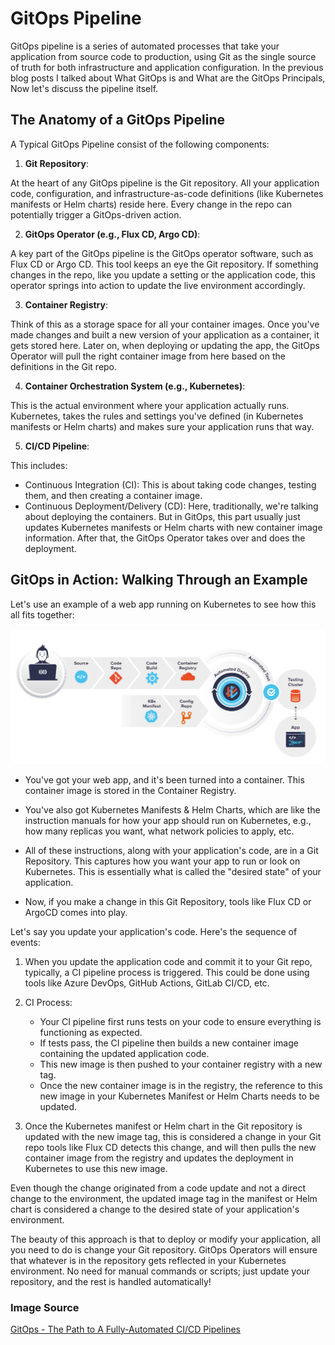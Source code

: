 # GitOps Pipeline

GitOps pipeline is a series of automated processes that take your application from source code to production, using Git as the single source of truth for both infrastructure and application configuration. In the previous blog posts I talked about What GitOps is and What are the GitOps Principals, Now let's discuss the pipeline itself.

## The Anatomy of a GitOps Pipeline

A Typical GitOps Pipeline consist of the following components:

1. **Git Repository**:

At the heart of any GitOps pipeline is the Git repository. All your application code, configuration, and infrastructure-as-code definitions (like Kubernetes manifests or Helm charts) reside here. Every change in the repo can potentially trigger a GitOps-driven action.

2. **GitOps Operator (e.g., Flux CD, Argo CD)**:

A key part of the GitOps pipeline is the GitOps operator software, such as Flux CD or Argo CD. This tool keeps an eye the Git repository. If something changes in the repo, like you update a setting or the application code, this operator springs into action to update the live environment accordingly.

3. **Container Registry**:

Think of this as a storage space for all your container images. Once you've made changes and built a new version of your application as a container, it gets stored here. Later on, when deploying or updating the app, the GitOps Operator will pull the right container image from here based on the definitions in the Git repo.

4. **Container Orchestration System (e.g., Kubernetes)**:

This is the actual environment where your application actually runs. Kubernetes, takes the rules and settings you've defined (in Kubernetes manifests or Helm charts) and makes sure your application runs that way.

5. **CI/CD Pipeline**:

This includes:

* Continuous Integration (CI): This is about taking code changes, testing them, and then creating a container image.
* Continuous Deployment/Delivery (CD): Here, traditionally, we're talking about deploying the containers. But in GitOps, this part usually just updates Kubernetes manifests or Helm charts with new container image information. After that, the GitOps Operator takes over and does the deployment.

## GitOps in Action: Walking Through an Example

Let's use an example of a web app running on Kubernetes to see how this all fits together:

![GitOps Pipeline Diagram](/Assets/gitops_pipeline.png)

* You've got your web app, and it's been turned into a container. This container image is stored in the Container Registry.

* You've also got Kubernetes Manifests & Helm Charts, which are like the instruction manuals for how your app should run on Kubernetes, e.g., how many replicas you want, what network policies to apply, etc.

* All of these instructions, along with your application's code, are in a Git Repository. This captures how you want your app to run or look on Kubernetes. This is essentially what is called the "desired state" of your application.

* Now, if you make a change in this Git Repository, tools like Flux CD or ArgoCD comes into play.

Let's say you update your application's code. Here's the sequence of events:

1. When you update the application code and commit it to your Git repo, typically, a CI pipeline process is triggered. This could be done using tools like Azure DevOps, GitHub Actions, GitLab CI/CD, etc.

2. CI Process:

    * Your CI pipeline first runs tests on your code to ensure everything is functioning as expected.
    * If tests pass, the CI pipeline then builds a new container image containing the updated application code.
    * This new image is then pushed to your container registry with a new tag.
    * Once the new container image is in the registry, the reference to this new image in your Kubernetes Manifest or Helm Charts needs to be updated.

3. Once the Kubernetes manifest or Helm chart in the Git repository is updated with the new image tag, this is considered a change in your Git repo tools like Flux CD detects this change, and will then pulls the new container image from the registry and updates the deployment in Kubernetes to use this new image.

Even though the change originated from a code update and not a direct change to the environment, the updated image tag in the manifest or Helm chart is considered a change to the desired state of your application's environment.

The beauty of this approach is that to deploy or modify your application, all you need to do is change your Git repository. GitOps Operators will ensure that whatever is in the repository gets reflected in your Kubernetes environment. No need for manual commands or scripts; just update your repository, and the rest is handled automatically!

### Image Source

[GitOps - The Path to A Fully-Automated CI/CD Pipelines](https://www.weave.works/blog/gitops-fully-automated-ci-cd-pipelines)
